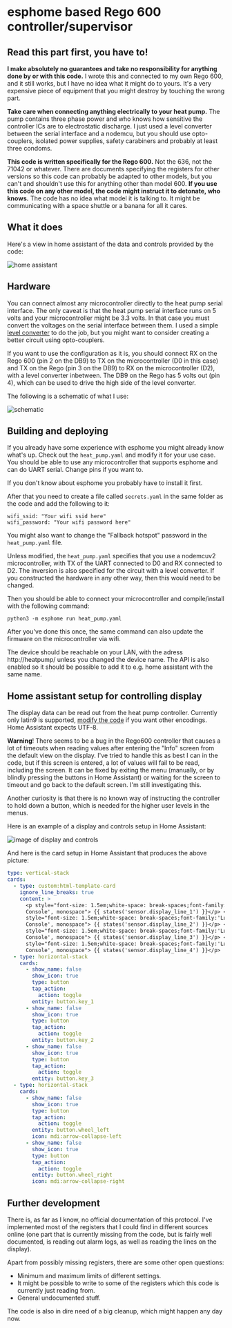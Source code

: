 # esphome based Rego 600 controller/supervisor

## Read this part first, you have to!

**I make absolutely no guarantees and take no responsibility for anything done by or with this code.** I wrote this and connected to my own Rego 600, and it still works, but I have no idea what it might do to yours. It's a very expensive piece of equipment that you might destroy by touching the wrong part.

**Take care when connecting anything electrically to your heat pump.** The pump contains three phase power and who knows how sensitive the controller ICs are to electrostatic discharge. I just used a level converter between the serial interface and a nodemcu, but you should use opto-couplers, isolated power supplies, safety carabiners and probably at least three condoms.

**This code is written specifically for the Rego 600.** Not the 636, not the 71042 or whatever. There are documents specifying the registers for other versions so this code can probably be adapted to other models, but you can't and shouldn't use this for anything other than model 600. **If you use this code on any other model, the code might instruct it to detonate, who knows.** The code has no idea what model it is talking to. It might be communicating with a space shuttle or a banana for all it cares.

## What it does

Here's a view in home assistant of the data and controls provided by the code:

![home assistant](hardware/hass.jpeg)

## Hardware

You can connect almost any microcontroller directly to the heat pump serial interface. The only caveat is that the heat pump serial interface runs on 5 volts and your microcontroller might be 3.3 volts. In that case you must convert the voltages on the serial interface between them. I used a simple [level converter](https://www.sparkfun.com/products/12009) to do the job, but you might want to consider creating a better circuit using opto-couplers.

If you want to use the configuration as it is, you should connect RX on the Rego 600 (pin 2 on the DB9) to TX on the microcontroller (D0 in this case) and TX on the Rego (pin 3 on the DB9) to RX on the microcontroller (D2), with a level converter inbetween. The DB9 on the Rego has 5 volts out (pin 4), which can be used to drive the high side of the level converter.

The following is a schematic of what I use:

![schematic](hardware/schematic.png)

## Building and deploying

If you already have some experience with esphome you might already know what's up. Check out the ```heat_pump.yaml``` and modify it for your use case. You should be able to use any microcontroller that supports esphome and can do UART serial. Change pins if you want to.

If you don't know about esphome you probably have to install it first.

After that you need to create a file called ```secrets.yaml``` in the same folder as the code and add the following to it:

```
wifi_ssid: "Your wifi ssid here"
wifi_password: "Your wifi password here"
```

You might also want to change the "Fallback hotspot" password in the ```heat_pump.yaml``` file.

Unless modified, the ```heat_pump.yaml``` specifies that you use a nodemcuv2 microcontroller, with TX of the UART connected to D0 and RX connected to D2. The inversion is also specified for the circuit with a level converter. If you constructed the hardware in any other way, then this would need to be changed.

Then you should be able to connect your microcontroller and compile/install with the following command:

```
python3 -m esphome run heat_pump.yaml
```

After you've done this once, the same command can also update the firmware on the microcontroller via wifi.

The device should be reachable on your LAN, with the adress http://heatpump/ unless you changed the device name. The API is also enabled so it should be possible to add it to e.g. home assistant with the same name.

## Home assistant setup for controlling display

The display data can be read out from the heat pump controller. Currently only latin9 is supported, [modify the code](rego600_display.cpp) if you want other encodings. Home Assistant expects UTF-8.

**Warning**! There seems to be a bug in the Rego600 controller that causes a lot of timeouts when reading values after entering the "Info" screen from the default view on the display. I've tried to handle this as best I can in the code, but if this screen is entered, a lot of values will fail to be read, including the screen. It can be fixed by exiting the menu (manually, or by blindly pressing the buttons in Home Assistant) or waiting for the screen to timeout and go back to the default screen. I'm still investigating this.

Another curiosity is that there is no known way of instructing the controller to hold down a button, which is needed for the higher user levels in the menus.

Here is an example of a display and controls setup in Home Assistant:

![image of display and controls](hardware/display.png)

And here is the card setup in Home Assistant that produces the above picture:

```yaml
type: vertical-stack
cards:
  - type: custom:html-template-card
    ignore_line_breaks: true
    content: >
      <p style="font-size: 1.5em;white-space: break-spaces;font-family:'Lucida
      Console', monospace"> {{ states('sensor.display_line_1') }}</p> <p
      style="font-size: 1.5em;white-space: break-spaces;font-family:'Lucida
      Console', monospace"> {{ states('sensor.display_line_2') }}</p> <p
      style="font-size: 1.5em;white-space: break-spaces;font-family:'Lucida
      Console', monospace"> {{ states('sensor.display_line_3') }}</p> <p
      style="font-size: 1.5em;white-space: break-spaces;font-family:'Lucida
      Console', monospace"> {{ states('sensor.display_line_4') }}</p>
  - type: horizontal-stack
    cards:
      - show_name: false
        show_icon: true
        type: button
        tap_action:
          action: toggle
        entity: button.key_1
      - show_name: false
        show_icon: true
        type: button
        tap_action:
          action: toggle
        entity: button.key_2
      - show_name: false
        show_icon: true
        type: button
        tap_action:
          action: toggle
        entity: button.key_3
  - type: horizontal-stack
    cards:
      - show_name: false
        show_icon: true
        type: button
        tap_action:
          action: toggle
        entity: button.wheel_left
        icon: mdi:arrow-collapse-left
      - show_name: false
        show_icon: true
        type: button
        tap_action:
          action: toggle
        entity: button.wheel_right
        icon: mdi:arrow-collapse-right
```

## Further development

There is, as far as I know, no official documentation of this protocol. I've implemented most of the registers that I could find in different sources online (one part that is currently missing from the code, but is fairly well documented, is reading out alarm logs, as well as reading the lines on the display).

Apart from possibly missing registers, there are some other open questions:
* Minimum and maximum limits of different settings.
* It might be possible to write to some of the registers which this code is currently just reading from.
* General undocumented stuff.

The code is also in dire need of a big cleanup, which might happen any day now.
